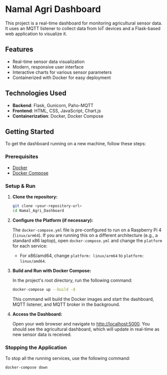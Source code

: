 # Namal Agri Dashboard

This project is a real-time dashboard for monitoring agricultural sensor data. It uses an MQTT listener to collect data from IoT devices and a Flask-based web application to visualize it.

## Features

-   Real-time sensor data visualization
-   Modern, responsive user interface
-   Interactive charts for various sensor parameters
-   Containerized with Docker for easy deployment

## Technologies Used

-   **Backend**: Flask, Gunicorn, Paho-MQTT
-   **Frontend**: HTML, CSS, JavaScript, Chart.js
-   **Containerization**: Docker, Docker Compose

## Getting Started

To get the dashboard running on a new machine, follow these steps:

### Prerequisites

-   [Docker](https://docs.docker.com/get-docker/)
-   [Docker Compose](https://docs.docker.com/compose/install/)

### Setup & Run

1.  **Clone the repository:**
    ```bash
    git clone <your-repository-url>
    cd Namal_Agri_Dashboard
    ```

2.  **Configure the Platform (if necessary):**

    The `docker-compose.yml` file is pre-configured to run on a Raspberry Pi 4 (`linux/arm64`). If you are running this on a different architecture (e.g., a standard x86 laptop), open `docker-compose.yml` and change the `platform` for each service:

    -   For x86/amd64, change `platform: linux/arm64` to `platform: linux/amd64`.

3.  **Build and Run with Docker Compose:**

    In the project's root directory, run the following command:

    ```bash
    docker-compose up --build -d
    ```

    This command will build the Docker images and start the dashboard, MQTT listener, and MQTT broker in the background.

4.  **Access the Dashboard:**

    Open your web browser and navigate to [http://localhost:5000](http://localhost:5000). You should see the agricultural dashboard, which will update in real-time as new sensor data is received.

### Stopping the Application

To stop all the running services, use the following command:

```bash
docker-compose down
```
